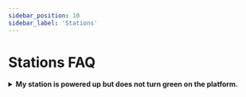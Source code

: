 ```yaml
---
sidebar_position: 10
sidebar_label: 'Stations'
---
```


# Stations FAQ

<details><summary><b>My station is powered up but does not turn green on the platform.</b></summary><p>

Please make sure that your sensor is blinking blue.

</p></details>
